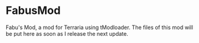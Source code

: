 # FabusMod
Fabu's Mod, a mod for Terraria using tModloader.
The files of this mod will be put here as soon as I release the next update.
